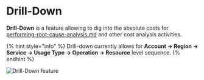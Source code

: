# Drill-Down

**Drill-Down** is a feature allowing to dig into the absolute costs for [performing-root-cause-analysis.md](../../guides/performing-root-cause-analysis.md "mention") and other cost analysis activities.

{% hint style="info" %}
Drill-down currently allows for **Account -> Region -> Service -> Usage Type -> Operation -> Resource** level sequence.
{% endhint %}

![Drill-Down feature](<../../.gitbook/assets/Screen Cast 2022-05-03 at 8.23.21 PM.gif>)
